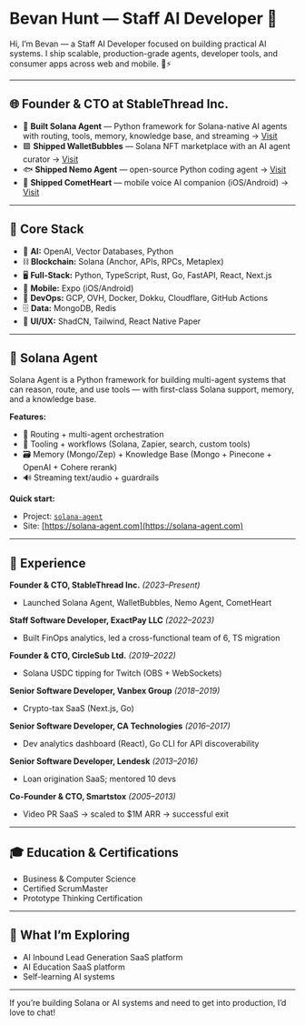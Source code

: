 # Bevan Hunt — Staff AI Developer 🚀

Hi, I’m Bevan — a Staff AI Developer focused on building practical AI systems. I ship scalable, production-grade agents, developer tools, and consumer apps across web and mobile. 🧠⚡️

---

## 🌐 Founder & CTO at StableThread Inc.

- 🧩 **Built Solana Agent** — Python framework for Solana-native AI agents with routing, tools, memory, knowledge base, and streaming -> [Visit](https://solana-agent.com)
- 🟪 **Shipped WalletBubbles** — Solana NFT marketplace with an AI agent curator -> [Visit](https://walletbubbles.com)
- 🐟 **Shipped Nemo Agent** — open-source Python coding agent -> [Visit](https://nemo-agent.com)
- 💬 **Shipped CometHeart** — mobile voice AI companion (iOS/Android) -> [Visit](https://cometheart.com)

---

## 🧰 Core Stack

- 🤖 **AI:** OpenAI, Vector Databases, Python
- ⛓️ **Blockchain:** Solana (Anchor, APIs, RPCs, Metaplex)
- 🖥️ **Full-Stack:** Python, TypeScript, Rust, Go, FastAPI, React, Next.js
- 📱 **Mobile:** Expo (iOS/Android)
- 🚀 **DevOps:** GCP, OVH, Docker, Dokku, Cloudflare, GitHub Actions
- 🗄️ **Data:** MongoDB, Redis
- 🎨 **UI/UX:** ShadCN, Tailwind, React Native Paper

---

## 🧪 Solana Agent

Solana Agent is a Python framework for building multi-agent systems that can reason, route, and use tools — with first-class Solana support, memory, and a knowledge base.

**Features:**
- 🧠 Routing + multi-agent orchestration
- 🧩 Tooling + workflows (Solana, Zapier, search, custom tools)
- 🗃️ Memory (Mongo/Zep) + Knowledge Base (Mongo + Pinecone + OpenAI + Cohere rerank)
- 🔊 Streaming text/audio + guardrails

**Quick start:**
- Project: [`solana-agent`](https://github.com/truemagic-coder/solana-agent)
- Site: [https://solana-agent.com](https://solana-agent.com)

---

## 🧭 Experience

**Founder & CTO, StableThread Inc.** _(2023–Present)_
- Launched Solana Agent, WalletBubbles, Nemo Agent, CometHeart

**Staff Software Developer, ExactPay LLC** _(2022–2023)_
- Built FinOps analytics, led a cross-functional team of 6, TS migration

**Founder & CTO, CircleSub Ltd.** _(2019–2022)_
- Solana USDC tipping for Twitch (OBS + WebSockets)

**Senior Software Developer, Vanbex Group** _(2018–2019)_
- Crypto-tax SaaS (Next.js, Go)

**Senior Software Developer, CA Technologies** _(2016–2017)_
- Dev analytics dashboard (React), Go CLI for API discoverability

**Senior Software Developer, Lendesk** _(2013–2016)_
- Loan origination SaaS; mentored 10 devs

**Co-Founder & CTO, Smartstox** _(2005–2013)_
- Video PR SaaS → scaled to $1M ARR → successful exit

---

## 🎓 Education & Certifications

- Business & Computer Science
- Certified ScrumMaster
- Prototype Thinking Certification

---

## 🌟 What I’m Exploring

- AI Inbound Lead Generation SaaS platform
- AI Education SaaS platform
- Self-learning AI systems

---

If you’re building Solana or AI systems and need to get into production, I’d love to chat!
